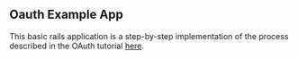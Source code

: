 ## Oauth Example App

This basic rails application is a step-by-step
implementation of the process described in the
OAuth tutorial [here](https://github.com/turingschool/lesson_plans/blob/master/ruby_03-professional_rails_applications/getting_started_with_oauth.markdown).
